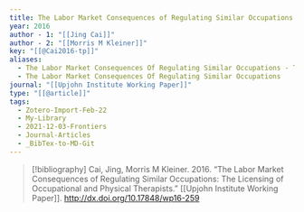 ```yaml
---
title: The Labor Market Consequences of Regulating Similar Occupations -  The Licensing of Occupational and Physical Therapists
year: 2016
author - 1: "[[Jing Cai]]"
author - 2: "[[Morris M Kleiner]]"
key: "[[@Cai2016-tp]]"
aliases:
  - The Labor Market Consequences Of Regulating Similar Occupations - The Licensing Of Occupational And Physical Therapists
  - The Labor Market Consequences Of Regulating Similar Occupations
journal: "[[Upjohn Institute Working Paper]]"
type: "[[@article]]"
tags:
  - Zotero-Import-Feb-22
  - My-Library
  - 2021-12-03-Frontiers
  - Journal-Articles
  - _BibTex-to-MD-Git
---
```


> [!bibliography]
> Cai, Jing, Morris M Kleiner. 2016. “The Labor Market Consequences of Regulating Similar Occupations: The Licensing of Occupational and Physical Therapists.” [[Upjohn Institute Working Paper]]. http://dx.doi.org/10.17848/wp16-259